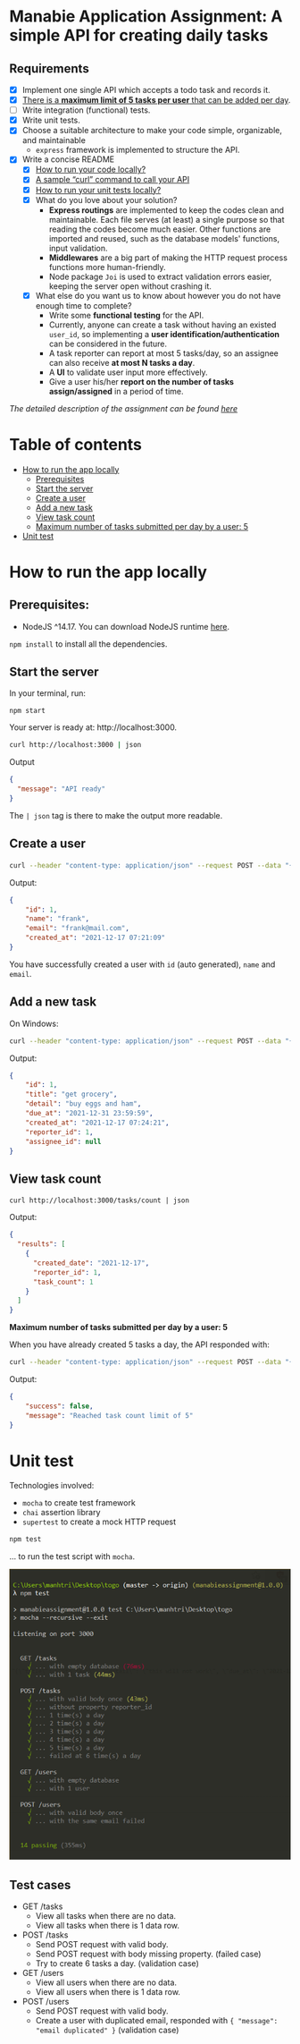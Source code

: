 # Manabie Application Assignment: A simple API for creating daily tasks
## Requirements
- [x] Implement one single API which accepts a todo task and records it.
- [x] [There is a **maximum limit of 5 tasks per user** that can be added per day](#validateTaskCount).
- [ ] Write integration (functional) tests.
- [x] Write unit tests.
- [x] Choose a suitable architecture to make your code simple, organizable, and maintainable
  - `express` framework is implemented to structure the API.
- [x] Write a concise README
  - [x] [How to run your code locally?](#runAppLocally)
  - [x] [A sample “curl” command to call your API](#curlApi)
  - [x] [How to run your unit tests locally?](#unitTest)
  - [x] What do you love about your solution?
    - **Express routings** are implemented to keep the codes clean and maintainable. Each file serves (at least) a single purpose so that reading the codes become much easier. Other functions are imported and reused, such as the database models' functions, input validation.
    - **Middlewares** are a big part of making the HTTP request process functions more human-friendly.
    - Node package `Joi` is used to extract validation errors easier, keeping the server open without crashing it.
  - [x] What else do you want us to know about however you do not have enough time to complete?
    - Write some **functional testing** for the API.
    - Currently, anyone can create a task without having an existed `user_id`, so implementing a **user identification/authentication** can be considered in the future.
    - A task reporter can report at most 5 tasks/day, so an assignee can also receive **at most N tasks a day**.
    - A **UI** to validate user input more effectively.
    - Give a user his/her **report on the number of tasks assign/assigned** in a period of time.

_The detailed description of the assignment can be found [here](https://github.com/manabie-com/togo)_
# Table of contents
- [How to run the app locally](#runAppLocally)
  - [Prerequisites](#preReq)
  - [Start the server](#startServer)
  - [Create a user](#createUser)
  - [Add a new task](#curlApi)
  - [View task count](#viewTaskCount)
  - [Maximum number of tasks submitted per day by a user: 5](#validateTaskCount)
- [Unit test](#unitTest)

# <a name="runAppLocally">How to run the app locally</a>
## <a name="preReq">Prerequisites:</a>
- NodeJS ^14.17. You can download NodeJS runtime [here](https://nodejs.org/en/).

`npm install` to install all the dependencies.
## <a name="startServer">Start the server</a>
In your terminal, run:
```
npm start
```
Your server is ready at: http://localhost:3000.
```bash
curl http://localhost:3000 | json
```
Output
```json
{
  "message": "API ready"
}
```
The `| json` tag is there to make the output more readable.
## <a name="createUser">Create a user</a>
```bash
curl --header "content-type: application/json" --request POST --data "{\"name\": \"frank\", \"email\": \"frank@mail.com\"}" http://localhost:3000/users | json
```
Output:
```json
{
    "id": 1,
    "name": "frank",
    "email": "frank@mail.com",
    "created_at": "2021-12-17 07:21:09"
}
```
You have successfully created a user with `id` (auto generated), `name` and `email`.
## <a name="curlApi">Add a new task</a>
On Windows:
```bash
curl --header "content-type: application/json" --request POST --data "{\"title\": \"get grocery\", \"detail\": \"buy eggs and ham\", \"due_at\": \"2021-12-31 23:59:59\", \"reporter_id\": 1}" http://localhost:3000/tasks | json
```
Output:
```json
{
    "id": 1,
    "title": "get grocery",
    "detail": "buy eggs and ham",
    "due_at": "2021-12-31 23:59:59",
    "created_at": "2021-12-17 07:24:21",
    "reporter_id": 1,
    "assignee_id": null
}
```
## <a name="viewTaskCount">View task count</a>
```console
curl http://localhost:3000/tasks/count | json
```
Output:
```json
{
  "results": [
    {
      "created_date": "2021-12-17",
      "reporter_id": 1,
      "task_count": 1
    }
  ]
}
```
**<a name="validateTaskCount">Maximum number of tasks submitted per day by a user: 5</a>**

When you have already created 5 tasks a day, the API responded with:
```bash
curl --header "content-type: application/json" --request POST --data "{\"title\": \"6th task\", \"detail\": \"this will not work\", \"due_at\": \"2021-12-31 23:59:59\", \"reporter_id\": 1}" http://localhost:3000/tasks | json
```
Output:
```json
{
    "success": false,
    "message": "Reached task count limit of 5"
}
```
# <a name="unitTest">Unit test</a>
Technologies involved:
- `mocha` to create test framework
- `chai` assertion library
- `supertest` to create a mock HTTP request
```bash
npm test
```
... to run the test script with `mocha`.

![Test results](./test_results.png)
## Test cases
- GET /tasks
  - View all tasks when there are no data.
  - View all tasks when there is 1 data row.
- POST /tasks
  - Send POST request with valid body.
  - Send POST request with body missing property. (failed case)
  - Try to create 6 tasks a day. (validation case)
- GET /users
  - View all users when there are no data.
  - View all users when there is 1 data row.
- POST /users
  - Send POST request with valid body.
  - Create a user with duplicated email, responded with `{ "message": "email duplicated" }` (validation case)
